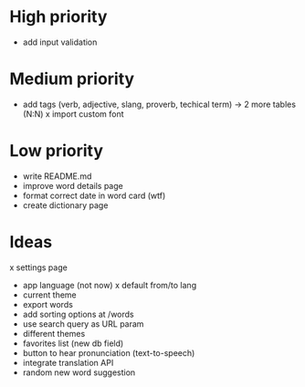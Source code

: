 # High priority
- add input validation

# Medium priority
- add tags (verb, adjective, slang, proverb, techical term) -> 2 more tables (N:N)
x import custom font

# Low priority
- write README.md
- improve word details page
- format correct date in word card (wtf)
- create dictionary page

# Ideas
x settings page
  - app language (not now)
  x default from/to lang
  - current theme
  - export words
- add sorting options at /words
- use search query as URL param
- different themes
- favorites list (new db field)
- button to hear pronunciation (text-to-speech)
- integrate translation API
- random new word suggestion